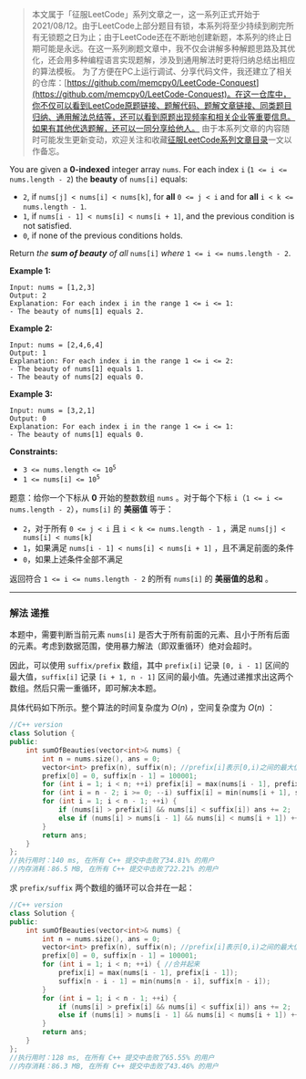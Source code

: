 > 本文属于「征服LeetCode」系列文章之一，这一系列正式开始于2021/08/12。由于LeetCode上部分题目有锁，本系列将至少持续到刷完所有无锁题之日为止；由于LeetCode还在不断地创建新题，本系列的终止日期可能是永远。在这一系列刷题文章中，我不仅会讲解多种解题思路及其优化，还会用多种编程语言实现题解，涉及到通用解法时更将归纳总结出相应的算法模板。
> <b></b>
> 为了方便在PC上运行调试、分享代码文件，我还建立了相关的仓库：[https://github.com/memcpy0/LeetCode-Conquest](https://github.com/memcpy0/LeetCode-Conquest)。在这一仓库中，你不仅可以看到LeetCode原题链接、题解代码、题解文章链接、同类题目归纳、通用解法总结等，还可以看到原题出现频率和相关企业等重要信息。如果有其他优选题解，还可以一同分享给他人。
> <b></b>
> 由于本系列文章的内容随时可能发生更新变动，欢迎关注和收藏[征服LeetCode系列文章目录](https://memcpy0.blog.csdn.net/article/details/119656559)一文以作备忘。


<p>You are given a <strong>0-indexed</strong> integer array <code>nums</code>. For each index <code>i</code> (<code>1 &lt;= i &lt;= nums.length - 2</code>) the <strong>beauty</strong> of <code>nums[i]</code> equals:</p>

<ul>
	<li><code>2</code>, if <code>nums[j] &lt; nums[i] &lt; nums[k]</code>, for <strong>all</strong> <code>0 &lt;= j &lt; i</code> and for <strong>all</strong> <code>i &lt; k &lt;= nums.length - 1</code>.</li>
	<li><code>1</code>, if <code>nums[i - 1] &lt; nums[i] &lt; nums[i + 1]</code>, and the previous condition is not satisfied.</li>
	<li><code>0</code>, if none of the previous conditions holds.</li>
</ul>

<p>Return<em> the <strong>sum of beauty</strong> of all </em><code>nums[i]</code><em> where </em><code>1 &lt;= i &lt;= nums.length - 2</code>.</p>

 
<p><strong>Example 1:</strong></p>

```clike
Input: nums = [1,2,3]
Output: 2
Explanation: For each index i in the range 1 <= i <= 1:
- The beauty of nums[1] equals 2. 
```
<p><strong>Example 2:</strong></p>

```clike
Input: nums = [2,4,6,4]
Output: 1
Explanation: For each index i in the range 1 <= i <= 2:
- The beauty of nums[1] equals 1.
- The beauty of nums[2] equals 0.
```
 
<p><strong>Example 3:</strong></p>
 
```clike
Input: nums = [3,2,1]
Output: 0
Explanation: For each index i in the range 1 <= i <= 1:
- The beauty of nums[1] equals 0.
```
<p><strong>Constraints:</strong></p>

<ul>
	<li><code>3 &lt;= nums.length &lt;= 10<sup>5</sup></code></li>
	<li><code>1 &lt;= nums[i] &lt;= 10<sup>5</sup></code></li>
</ul>

题意：给你一个下标从 <strong>0</strong> 开始的整数数组 <code>nums</code> 。对于每个下标 <code>i</code>（<code>1 &lt;= i &lt;= nums.length - 2</code>），<code>nums[i]</code> 的 <strong>美丽值</strong> 等于：</p>

<ul>
	<li><code>2</code>，对于所有 <code>0 &lt;= j &lt; i</code> 且 <code>i &lt; k &lt;= nums.length - 1</code> ，满足 <code>nums[j] &lt; nums[i] &lt; nums[k]</code></li>
	<li><code>1</code>，如果满足 <code>nums[i - 1] &lt; nums[i] &lt; nums[i + 1]</code> ，且不满足前面的条件</li>
	<li><code>0</code>，如果上述条件全部不满足</li>
</ul>

返回符合 <code>1 &lt;= i &lt;= nums.length - 2</code> 的所有<em> </em><code>nums[i]</code><em> </em>的 <strong>美丽值的总和</strong> 。 

---
### 解法 递推
本题中，需要判断当前元素 `nums[i]` 是否大于所有前面的元素、且小于所有后面的元素。考虑到数据范围，使用暴力解法（即双重循环）绝对会超时。

因此，可以使用 `suffix/prefix` 数组，其中 `prefix[i]` 记录 `[0, i - 1]` 区间的最大值，`suffix[i]` 记录 `[i + 1, n - 1]` 区间的最小值。先通过递推求出这两个数组。然后只需一重循环，即可解决本题。

具体代码如下所示。整个算法的时间复杂度为 $O(n)$ ，空间复杂度为 $O(n)$ ：
```cpp
//C++ version
class Solution {
public:
    int sumOfBeauties(vector<int>& nums) {
        int n = nums.size(), ans = 0;
        vector<int> prefix(n), suffix(n); //prefix[i]表示[0,i)之间的最大值,suffix[i]表示(i,n-1]之间的最小值
        prefix[0] = 0, suffix[n - 1] = 100001;
        for (int i = 1; i < n; ++i) prefix[i] = max(nums[i - 1], prefix[i - 1]);
        for (int i = n - 2; i >= 0; --i) suffix[i] = min(nums[i + 1], suffix[i + 1]);
        for (int i = 1; i < n - 1; ++i) {
            if (nums[i] > prefix[i] && nums[i] < suffix[i]) ans += 2;
            else if (nums[i] > nums[i - 1] && nums[i] < nums[i + 1]) ++ans;
        }
        return ans;
    }   
};
//执行用时：140 ms, 在所有 C++ 提交中击败了34.81% 的用户
//内存消耗：86.5 MB, 在所有 C++ 提交中击败了22.21% 的用户
```
求 `prefix/suffix` 两个数组的循环可以合并在一起：
```cpp
//C++ version
class Solution {
public:
    int sumOfBeauties(vector<int>& nums) {
        int n = nums.size(), ans = 0;
        vector<int> prefix(n), suffix(n); //prefix[i]表示[0,i)之间的最大值,suffix[i]表示(i,n-1]之间的最小值
        prefix[0] = 0, suffix[n - 1] = 100001;
        for (int i = 1; i < n; ++i) { //合并起来
            prefix[i] = max(nums[i - 1], prefix[i - 1]);
            suffix[n - i - 1] = min(nums[n - i], suffix[n - i]);
        }
        for (int i = 1; i < n - 1; ++i) {
            if (nums[i] > prefix[i] && nums[i] < suffix[i]) ans += 2;
            else if (nums[i] > nums[i - 1] && nums[i] < nums[i + 1]) ++ans;
        }
        return ans;
    }   
};
//执行用时：128 ms, 在所有 C++ 提交中击败了65.55% 的用户
//内存消耗：86.3 MB, 在所有 C++ 提交中击败了43.46% 的用户
```
